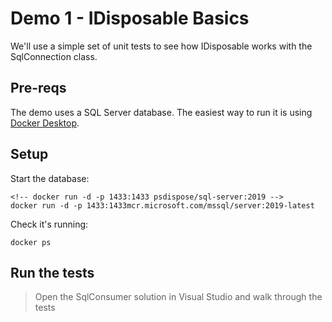 # Demo 1 - IDisposable Basics

We'll use a simple set of unit tests to see how IDisposable works with the SqlConnection class.

## Pre-reqs

The demo uses a SQL Server database. The easiest way to run it is using [Docker Desktop]().

## Setup 

Start the database:

```
<!-- docker run -d -p 1433:1433 psdispose/sql-server:2019 -->
docker run -d -p 1433:1433mcr.microsoft.com/mssql/server:2019-latest
```

Check it's running:

```
docker ps
```

## Run the tests

> Open the SqlConsumer solution in Visual Studio and walk through the tests


